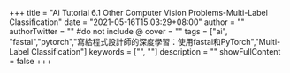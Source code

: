 +++
title = "Ai Tutorial 6.1 Other Computer Vision Problems-Multi-Label Classification"
date = "2021-05-16T15:03:29+08:00"
author = ""
authorTwitter = "" #do not include @
cover = ""
tags = ["ai", "fastai","pytorch","寫給程式設計師的深度學習：使用fastai和PyTorch","Multi-Label Classification"]
keywords = ["", ""]
description = ""
showFullContent = false
+++
